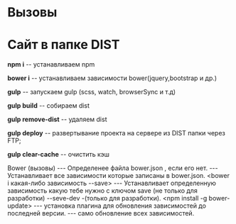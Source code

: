 <h1>Вызовы</h1> <h1>Сайт в папке DIST</h1>
<p><strong>npm i</strong> -- устанавливаем npm</p>
<p><strong>bower i</strong> -- устанавливаем зависимости bower(jquery,bootstrap и др.)</p>
<p><strong>gulp</strong> -- запускаем gulp (scss, watch, browserSync и т.д)</p>
<p><strong>gulp build</strong> -- собираем dist</p>
<p><strong>gulp remove-dist</strong> -- удаляем dist</p>
<p><strong>gulp deploy</strong> -- развертывание проекта на сервере из DIST папки через FTP;</p>
<p><strong>gulp clear-cache</strong> -- очистить кэш</p>



Bower (вызовы)
<bower init> --- Определенее файла bower.json , если его нет.
<bower i>  --- Устанавливает все зависимости которые записаны в bower.json.
<bower i какая-либо зависимость --save>  ---  Устанавливает определенную зависимость какую тебе нужно с ключом save
 (не только для разработки) --seve-dev -(только для разработки).
<npm install -g bower-update> --- установка плагина для обновления зависимостей до последней версии.
<bower-update> --- само обновление всех зависимостей.
